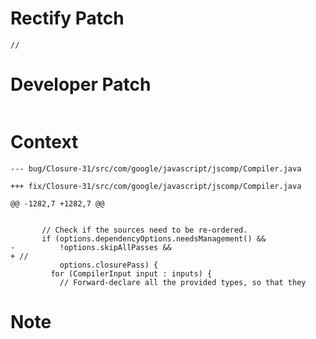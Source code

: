 # Rectify Patch

```
//
```

# Developer Patch

```

```

# Context

```
--- bug/Closure-31/src/com/google/javascript/jscomp/Compiler.java

+++ fix/Closure-31/src/com/google/javascript/jscomp/Compiler.java

@@ -1282,7 +1282,7 @@

 
       // Check if the sources need to be re-ordered.
       if (options.dependencyOptions.needsManagement() &&
-          !options.skipAllPasses &&
+ //
           options.closurePass) {
         for (CompilerInput input : inputs) {
           // Forward-declare all the provided types, so that they
```

# Note

